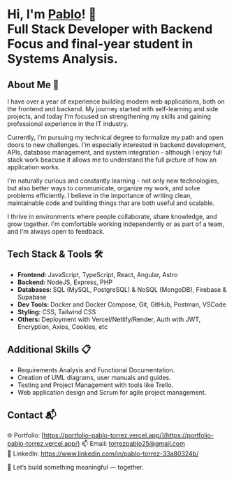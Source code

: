 # Hi, I'm <a href="https://www.linkedin.com/in/pablo-torrez-33a80324b/">Pablo<a/>! 👋 </br> <b>Full Stack Developer with Backend Focus and final-year student in Systems Analysis. </b>

## About Me 🚀
I have over a year of experience building modern web applications, both on the frontend and backend. My journey started with self-learning and side projects, and today I'm focused on strengthening my skills and gaining professional experience in the IT industry.

Currently, I'm pursuing my technical degree to formalize my path and open doors to new challenges. I'm especially interested in backend development, APIs, database management, and system integration - although I enjoy full stack work beacuse it allows me to understand the full picture of how an application works.

I'm naturally curious and constantly learning - not only new technologies, but also better ways to communicate, organize my work, and solve problems efficiently. I believe in the importance of writing clean, maintainable code and building things that are both useful and scalable. 

I thrive in environments where people collaborate, share knowledge, and grow together. I'm comfortable working independently or as part of a team, and I'm always open to feedback.

## Tech Stack & Tools 🛠️
- <b>Frontend: </b> JavaScript, TypeScript, React, Angular, Astro
- <b>Backend: </b> NodeJS, Express, PHP
- <b>Databases: </b> SQL (MySQL, PostgreSQL) & NoSQL (MongoDB), Firebase & Supabase
- <b>Dev Tools: </b> Docker and Docker Compose, Git, GitHub, Postman, VSCode
- <b>Styling: </b> CSS, Tailwind CSS
- <b>Others: </b> Deployment with Vercel/Netlify/Render, Auth with JWT, Encryption, Axios, Cookies, etc

## Additional Skills 📋
- Requirements Analysis and Functional Documentation.
- Creation of UML diagrams, user manuals and guides.
- Testing and Project Management with tools like Trello.
- Web application design and Scrum for agile project management.

## Contact 📬
🌐 Portfolio: [https://portfolio-pablo-torrez.vercel.app/](https://portfolio-pablo-torrez.vercel.app/)
📫 Email: torrezpablo25@gmail.com  
🔗 LinkedIn: https://www.linkedin.com/in/pablo-torrez-33a80324b/

🚀 Let’s build something meaningful — together.
